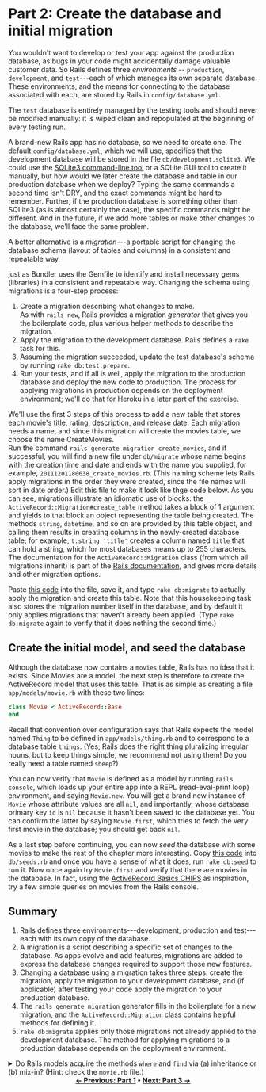 # Part 2: Create the database and initial migration

You wouldn't want to develop or test your app against the production
database, as bugs in your code might accidentally damage valuable
customer data.
So Rails defines three
_environments_ -- `production`, `development`, and
`test`---each of which manages its own separate database.
These environments, and the means for connecting to the database
associated with each, are stored by Rails in 
`config/database.yml`.

The `test` database is entirely managed by the testing tools and
should never be modified manually: it is wiped clean and repopulated at
the beginning of every testing run.

A brand-new Rails app has no database, so we need to create one.
The default `config/database.yml`, which we will use, specifies
that the development database will be stored
in the file `db/development.sqlite3`.
We could use the 
[SQLite3 command-line tool](http://www.sqlite.org/cli.html) or a SQLite
GUI tool to create it manually, but how would we later
create the database and table in our production database when we deploy?  Typing the
same commands a second time isn't DRY,
and the exact commands might be
hard to remember.
Further, if the production database is something other than SQLite3
(as is almost certainly the case), the specific commands might be different.
And in the future, if we add more tables or make other changes to the
database, we'll face the same problem.

A better alternative is a _migration_---a portable script for
changing the database schema (layout of tables and columns) in a consistent and
repeatable way,

just as Bundler uses the Gemfile to identify and install
necessary gems (libraries) in a consistent and repeatable way.
Changing the schema using migrations is a four-step process:

1. Create a migration describing what changes to make.  
  As with
  `rails new`, Rails
  provides a migration _generator_ that gives you the boilerplate code,
  plus various helper methods to describe the migration.
1. Apply the migration to the development database.  Rails defines a
  `rake` task for this.
1.  Assuming the migration succeeded, update the test database's
  schema by running `rake db:test:prepare`.
1.  Run your tests, and if all is well, apply the migration to the
  production database and deploy the new code to production.  The
  process for applying migrations in production 
  depends on the deployment environment; we'll do that for Heroku in a later part
  of the exercise.

We'll use the first 3 steps of this process to add a new table that stores each
movie's title, rating, description, and release date.
Each migration needs
a name, and since this migration will create the movies table, we choose
the name CreateMovies.  
Run the command
`rails generate migration create_movies`,
and if successful,
you will find a new file under `db/migrate` whose name begins
with the creation time and date and ends with the name
you supplied, for example, `20111201180638_create_movies.rb`.
(This naming scheme lets Rails apply migrations in the order they were
created, since the file names will sort in date order.)  Edit this file
to make it look like thge code below.  As you can
see, migrations illustrate an idiomatic use of blocks: the
`ActiveRecord::Migration#create_table`
 method takes a block of 1
argument and yields to that block
an object representing the table being
created.  The methods `string`, `datetime`, and so on are provided
by this table object, and calling them results 
in creating columns in the newly-created database table; for example,
`t.string 'title'` creates a column  named `title` that can hold a
string, which for most databases means up to 255 characters.
The documentation for the `ActiveRecord::Migration` class (from
which all migrations inherit) is part of the
[Rails documentation](http://api.rubyonrails.org/), and gives
more details and other migration options.

Paste [this code](https://gist.github.com/armandofox/cd0bc6647751700aff9c166b88a7a871) into the file, save it, 
and type `rake db:migrate` to actually apply the
migration and create this table.  Note that this housekeeping task
also stores the migration number itself in the database, and
by default it only applies migrations that haven't already
been applied.  (Type `rake db:migrate` again to verify that it
does nothing the second time.)

## Create the initial model, and seed the database

Although the database now contains a `movies` table, Rails has no idea
that it exists.
Since Movies are a model, the next step is therefore to create the
ActiveRecord model that uses this table.  That is as simple as
creating a file `app/models/movie.rb` with these two lines:

```ruby
class Movie < ActiveRecord::Base
end
```

Recall that convention over configuration says that Rails expects the
model named `Thing` to be defined in `app/models/thing.rb` and to
correspond to a database table `things`.  (Yes, Rails does the right
thing pluralizing irregular nouns, but to keep things simple, we
recommend not using them!  Do you really need a table named `sheep`?)

You can now verify that `Movie` is defined as a model by running
`rails console`, which loads up your entire app into a REPL
(read-eval-print loop) environment, and saying `Movie.new`.  You will
get a brand new instance of `Movie` whose attribute values are all
`nil`, and importantly, whose database primary key `id` is `nil`
because it hasn't been saved to the database yet.  You can confirm the
latter by saying `Movie.first`, which tries to fetch the very first
movie in the database; you should get back `nil`.

As a last step before continuing, you can now _seed_ the database with some
movies to make the rest of the chapter more interesting.
Copy [this code](https://gist.github.com/armandofox/056aae02801cf42a0199)
into `db/seeds.rb` and once you have a sense of what it does, run
`rake db:seed` to run it.  Now once again try `Movie.first` and verify
that there are movies in the database.  In fact, using the
[ActiveRecord Basics
CHIPS](https://github.com/saasbook/hw-activerecord-intro) as
inspiration, try a few simple queries on movies from the Rails console.


## Summary

  1.  Rails defines three environments---development, production and
    test---each with its own copy of the database.
  1.  A migration is a script describing a specific set of changes to
    the database.  As apps evolve and add features, migrations are added
    to express the database changes required to support those new features.
  1.  Changing a database using a migration takes three steps: create
    the migration, 
    apply the migration to your development database, and (if
    applicable) after testing your code apply the migration to your
    production database.
  1.  The `rails generate migration`
    generator fills in the boilerplate for a new
    migration, and the `ActiveRecord::Migration` class
    contains helpful methods for defining it.
  1.  `rake db:migrate` applies  only
    those migrations not already applied to the development database.
    The method for applying migrations to a production database depends
    on the deployment environment.



<details>
<summary>
 Do Rails models acquire the methods <code>where</code> and <code>find</code> via (a)
 inheritance or (b) mix-in?  (Hint: check the <code>movie.rb</code> file.)

</summary>
<blockquote>
</blockquote>
  (a) they inherit from <code>ActiveRecord::Base</code>.
</details>


<div align="center">
<b><a href="Part1.md">&larr; Previous: Part 1</a> &bull; <a href="Part3.md">Next: Part 3 &rarr;</a></b>
</div>
